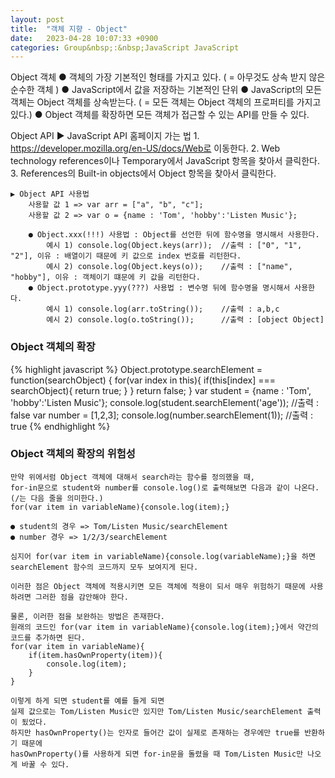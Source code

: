 ```yaml
---
layout: post
title:  "객체 지향 - Object"
date:   2023-04-28 10:07:33 +0900
categories: Group&nbsp;:&nbsp;JavaScript JavaScript
---
```


Object 객체
    ● 객체의 가장 기본적인 형태를 가지고 있다. ( = 아무것도 상속 받지 않은 순수한 객체 )
    ● JavaScript에서 값을 저장하는 기본적인 단위
    ● JavaScript의 모든 객체는 Object 객체를 상속받는다. ( = 모든 객체는 Object 객체의 프로퍼티를 가지고 있다.)
    ● Object 객체를 확장하면 모든 객체가 접근할 수 있는 API를 만들 수 있다.

Object API
    ▶ JavaScript API 홈페이지 가는 법
        1. https://developer.mozilla.org/en-US/docs/Web로 이동한다.
        2. Web technology references이나 Temporary에서 JavaScript 항목을 찾아서 클릭한다.
        3. References의 Built-in objects에서 Object 항목을 찾아서 클릭한다.
    
    ▶ Object API 사용법
        사용할 값 1 => var arr = ["a", "b", "c"];
        사용할 값 2 => var o = {name : 'Tom', 'hobby':'Listen Music'};

        ● Object.xxx(!!!) 사용법 : Object를 선언한 뒤에 함수명을 명시해서 사용한다.
            예시 1) console.log(Object.keys(arr));  //출력 : ["0", "1", "2"], 이유 : 배열이기 때문에 키 값으로 index 번호를 리턴한다.
            예시 2) console.log(Object.keys(o));    //출력 : ["name", "hobby"], 이유 : 객체이기 떄문에 키 값을 리턴한다.
        ● Object.prototype.yyy(???) 사용법 : 변수명 뒤에 함수명을 명시해서 사용한다.
            예시 1) console.log(arr.toString());    //출력 : a,b,c
            예시 2) console.log(o.toString());      //출력 : [object Object]

### Object 객체의 확장
{% highlight javascript %}
Object.prototype.searchElement = function(searchObject) {
    for(var index in this){
        if(this[index] === searchObject){
            return true;
        }
    }
    return false;
}
var student = {name : 'Tom', 'hobby':'Listen Music'};
console.log(student.searchElement('age'));    //출력 : false
var number = [1,2,3];
console.log(number.searchElement(1));         //출력 : true
{% endhighlight %}

### Object 객체의 확장의 위험성
    만약 위에서럼 Object 객체에 대해서 search라는 함수를 정의했을 때,
    for-in문으로 student와 number를 console.log()로 출력해보면 다음과 같이 나온다. (/는 다음 줄을 의미한다.)
    for(var item in variableName){console.log(item);}

    ● student의 경우 => Tom/Listen Music/searchElement
    ● number 경우 => 1/2/3/searchElement

    심지어 for(var item in variableName){console.log(variableName);}을 하면 searchElement 함수의 코드까지 모두 보여지게 된다.

    이러한 점은 Object 객체에 적용시키면 모든 객체에 적용이 되서 매우 위험하기 때문에 사용하려면 그러한 점을 감안해야 한다.

    물론, 이러한 점을 보완하는 방법은 존재한다.
    원래의 코드인 for(var item in variableName){console.log(item);}에서 약간의 코드를 추가하면 된다.
    for(var item in variableName){
        if(item.hasOwnProperty(item)){
            console.log(item);
        }
    }

    이렇게 하게 되면 student를 예를 들게 되면
    실제 값으로는 Tom/Listen Music만 있지만 Tom/Listen Music/searchElement 출력이 됬었다.
    하지만 hasOwnProperty()는 인자로 들어간 값이 실제로 존재하는 경우에만 true를 반환하기 때문에
    hasOwnProperty()를 사용하게 되면 for-in문을 돌렸을 때 Tom/Listen Music만 나오게 바꿀 수 있다.